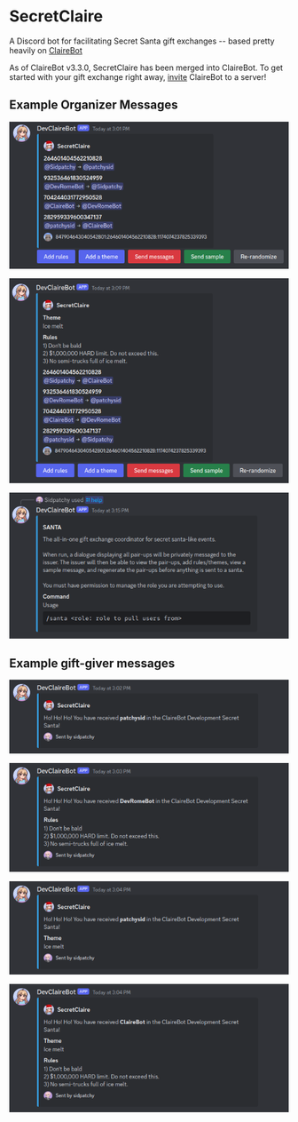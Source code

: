 # SecretClaire

A Discord bot for facilitating Secret Santa gift exchanges -- based pretty heavily on [ClaireBot](https://github.com/Sidpatchy/ClaireBot)

As of ClaireBot v3.3.0, SecretClaire has been merged into ClaireBot. To get started with your gift exchange right away, [invite](https://www.clairebot.net/) ClaireBot to a server!

## Example Organizer Messages
![](https://github.com/Sidpatchy/SecretClaire/blob/master/img/screenshot_1.png?raw=true)

![](https://github.com/Sidpatchy/SecretClaire/blob/master/img/screenshot_6.png?raw=true)

![](https://github.com/Sidpatchy/SecretClaire/blob/master/img/screenshot_7.png?raw=true)

## Example gift-giver messages
![](https://github.com/Sidpatchy/SecretClaire/blob/master/img/screenshot_2.png?raw=true)

![](https://github.com/Sidpatchy/SecretClaire/blob/master/img/screenshot_3.png?raw=true)

![](https://github.com/Sidpatchy/SecretClaire/blob/master/img/screenshot_4.png?raw=true)

![](https://github.com/Sidpatchy/SecretClaire/blob/master/img/screenshot_5.png?raw=true)


